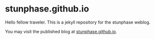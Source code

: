 stunphase.github.io
==============

Hello fellow traveler. This is a jekyll repository for the stunphase weblog.

You may visit the published blog at [stunphase.github.io](http://stunphase.github.io/).